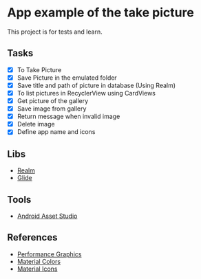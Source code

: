 # App example of the take picture
This project is for tests and learn.

## Tasks
- [x] To Take Picture
- [x] Save Picture in the emulated folder
- [x] Save title and path of picture in database (Using Realm)
- [x] To list pictures in RecyclerView using CardViews
- [x] Get picture of the gallery
- [x] Save image from gallery
- [x] Return message when invalid image
- [x] Delete image
- [x] Define app name and icons

## Libs
- [Realm](https://realm.io/docs/java/latest/)
- [Glide](https://github.com/bumptech/glide)

## Tools
- [Android Asset Studio](https://romannurik.github.io/AndroidAssetStudio/index.html)

## References
- [Performance Graphics](https://developer.android.com/topic/performance/graphics/index.html)
- [Material Colors](https://material.io/guidelines/style/color.html)
- [Material Icons](https://materialdesignicons.com/)